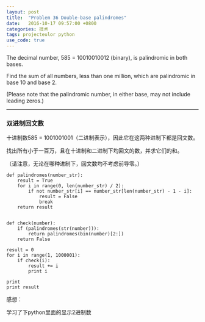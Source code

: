 ```yaml
---
layout: post
title:  "Problem 36 Double-base palindromes"
date:   2016-10-17 09:57:00 +0800
categories: 技术
tags: projecteulor python
use_code: true
---
```

The decimal number, 585 = 10010010012 (binary), is palindromic in both bases.

Find the sum of all numbers, less than one million, which are palindromic in base 10 and base 2.

(Please note that the palindromic number, in either base, may not include leading zeros.)

<!--more-->

*****

### 双进制回文数 ###

十进制数585 = 1001001001（二进制表示），因此它在这两种进制下都是回文数。

找出所有小于一百万，且在十进制和二进制下均回文的数，并求它们的和。

（请注意，无论在哪种进制下，回文数均不考虑前导零。）

    def palindromes(number_str):
        result = True
        for i in range(0, len(number_str) / 2):
            if not number_str[i] == number_str[len(number_str) - 1 - i]:
                result = False
                break
        return result


    def check(number):
        if (palindromes(str(number))):
            return palindromes(bin(number)[2:])
        return False

    result = 0
    for i in range(1, 1000001):
        if check(i):
            result += i
            print i

    print 
    print result


感想：

学习了下python里面的显示2进制数
